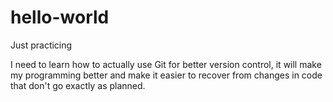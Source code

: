 # hello-world
Just practicing

I need to learn how to actually use Git for better version control, it will make my programming better and make it easier to recover from changes in code that don't go exactly as planned.
